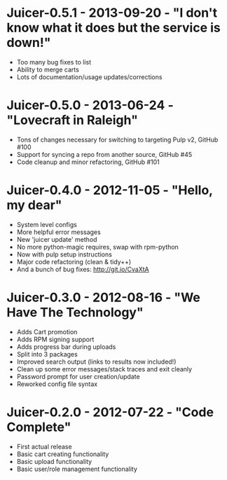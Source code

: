 # Juicer-0.5.1 - 2013-09-20 - "I don't know what it does but the service is down!"

- Too many bug fixes to list
- Ability to merge carts
- Lots of documentation/usage updates/corrections

# Juicer-0.5.0 - 2013-06-24 - "Lovecraft in Raleigh"

- Tons of changes necessary for switching to targeting Pulp v2, GitHub #100
- Support for syncing a repo from another source, GitHub #45
- Code cleanup and minor refactoring, GitHub #101

# Juicer-0.4.0 - 2012-11-05 - "Hello, my dear"

- System level configs
- More helpful error messages
- New 'juicer update' method
- No more python-magic requires, swap with rpm-python
- Now with pulp setup instructions
- Major code refactoring (clean & tidy++)
- And a bunch of bug fixes: http://git.io/CvaXtA

# Juicer-0.3.0 - 2012-08-16 - "We Have The Technology"

* Adds Cart promotion
* Adds RPM signing support
* Adds progress bar during uploads
* Split into 3 packages
* Improved search output (links to results now included!)
* Clean up some error messages/stack traces and exit cleanly
* Password prompt for user creation/update
* Reworked config file syntax

# Juicer-0.2.0 - 2012-07-22 - "Code Complete"

* First actual release
* Basic cart creating functionality
* Basic upload functionality
* Basic user/role management functionality

